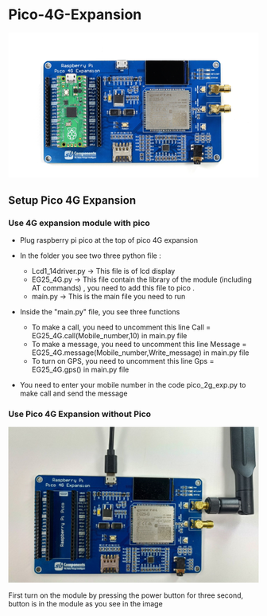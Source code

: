 # Pico-4G-Expansion

<img src = "https://github.com/sbcshop/Pico-4G-Expansion/blob/main/img.png" />

## Setup Pico 4G Expansion
### Use 4G expansion module with pico 
   * Plug raspberry pi pico at the top of pico 4G expansion
   * In the folder you see two three python file :
     * Lcd1_14driver.py -> This file is of lcd display
     * EG25_4G.py -> This file contain the library of the module (including AT commands) , you need to add this file to pico .
     * main.py -> This is the main file you need to run
     
   * Inside the "main.py" file, you see three functions
     * To make a call, you need to uncomment this line Call = EG25_4G.call(Mobile_number,10) in main.py file
     * To make a message, you need to uncomment this line Message = EG25_4G.message(Mobile_number,Write_message) in main.py file
     * To turn on GPS, you need to uncomment this line Gps = EG25_4G.gps() in main.py file
   * You need to enter your mobile number in the code pico_2g_exp.py to make call and send the message

### Use Pico 4G Expansion without Pico

<img src = "https://github.com/sbcshop/Pico-4G-Expansion/blob/main/img1.jpg" />

First turn on the module by pressing the power button for three second, button is in the module as you see in the image


    
    
  
